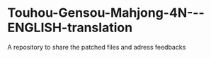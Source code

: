 # Touhou-Gensou-Mahjong-4N---ENGLISH-translation
A repository to share the patched files and adress feedbacks
